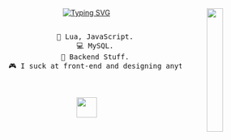 <div align="center">
<img src="https://www.prydwen.gg/static/5af1d2e52bd527f2816ae17eb7b538db/18eeb/sparkle.png" width="25%" align="right" />
<a href="https://git.io/typing-svg"><img src="https://readme-typing-svg.demolab.com?font=Fira+Code&pause=1000&color=F718EB&center=true&multiline=true&random=false&width=600&lines=Hi%2C+hi.;I+am+monodrama+formerly+known+as+basicSola" alt="Typing SVG" /></a>
<br><br>
<pre>
    💼 Lua, JavaScript.
    💻 MySQL.
    📖 Backend Stuff.
    🎮 I suck at front-end and designing anything in general. Please help.
</pre>
<br><br>
<img src="https://cdn.donmai.us/original/b7/33/b733c68515bb92e8193506aaaaad7a43.gif" height="40" />
<br><br><br>
    
</div>
